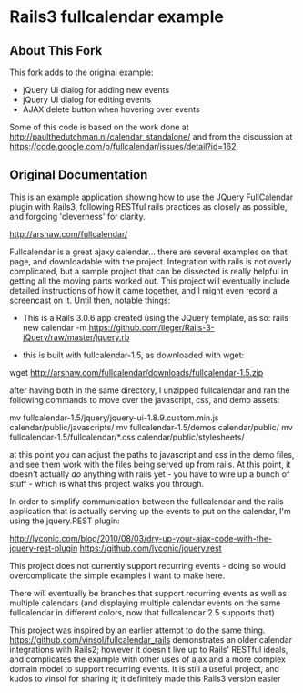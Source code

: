 # Rails3 fullcalendar example

## About This Fork

This fork adds to the original example:
- jQuery UI dialog for adding new events
- jQuery UI dialog for editing events
- AJAX delete button when hovering over events

Some of this code is based on the work done at http://paulthedutchman.nl/calendar_standalone/ and from the discussion at https://code.google.com/p/fullcalendar/issues/detail?id=162.

## Original Documentation

This is an example application showing how to use the JQuery FullCalendar plugin with Rails3, following RESTful rails practices as closely as possible, and forgoing 'cleverness' for clarity.

http://arshaw.com/fullcalendar/

Fullcalendar is a great ajaxy calendar... there are several examples on that page, and downloadable with the project.  Integration with rails is not overly complicated, but a sample project that can be dissected is really helpful in getting all the moving parts worked out.  This project will eventually include detailed instructions of how it came together, and I might even record a screencast on it.  Until then, notable things:

- This is a Rails 3.0.6 app created using the JQuery template, as so:
rails new calendar -m https://github.com/lleger/Rails-3-jQuery/raw/master/jquery.rb


- this is built with fullcalendar-1.5, as downloaded with wget:

wget http://arshaw.com/fullcalendar/downloads/fullcalendar-1.5.zip


after having both in the same directory, I unzipped fullcalendar and ran the following commands to move over the javascript, css, and demo assets:

mv fullcalendar-1.5/jquery/jquery-ui-1.8.9.custom.min.js calendar/public/javascripts/
mv fullcalendar-1.5/demos calendar/public/
mv fullcalendar-1.5/fullcalendar/*.css calendar/public/stylesheets/


at this point you can adjust the paths to javascript and css in the demo files, and see them work with the files being served up from rails.  At this point, it doesn't actually *do* anything with rails yet - you have to wire up a bunch of stuff - which is what this project walks you through.


In order to simplify communication between the fullcalendar and the rails application that is actually serving up the events to put on the calendar, I'm using the jquery.REST plugin:

http://lyconic.com/blog/2010/08/03/dry-up-your-ajax-code-with-the-jquery-rest-plugin
https://github.com/lyconic/jquery.rest


This project does not currently support recurring events - doing so would overcomplicate the simple examples I want to make here.

There will eventually be branches that support recurring events as well as multiple calendars (and displaying multiple calendar events on the same fullcalendar in different colors, now that fullcalendar 2.5 supports that)


This project was inspired by an earlier attempt to do the same thing.  https://github.com/vinsol/fullcalendar_rails demonstrates an older calendar integrations with Rails2; however it doesn't live up to Rails' RESTful ideals, and complicates the example with other uses of ajax and a more complex domain model to support recurring events.  It is still a useful project, and kudos to vinsol for sharing it; it definitely made this Rails3 version easier
